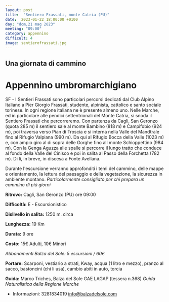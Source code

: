 ```yaml
---
layout: post
title:  "Sentiero Frassati, monte Catria (PU)"
date:  2023-01-22 18:00:00 +0100
day: "dom,21 mag 2023"
meeting: "09:00"
category: appennino 
difficult: 4
image: sentierofrassati.jpg
---
```


## Una giornata di cammino
# Appennino umbromarchigiano 

SF - I Sentieri Frassati sono particolari percorsi dedicati dal Club Alpino Italiano a Pier Giorgio Frassati, studente, alpinista, cattolico e santo sociale torinese. In ogni regione italiana ne è presente almeno uno.
Nelle Marche, ed in particolare alle pendici settentrionali del Monte Catria, si snoda il Sentiero Frassati che percorreremo.
Con partenza da Cagli, San Geronzo (quota 285 m) il sentiero sale al monte Bambino (818 m) e Campifobio (924 m), poi traversa verso Pian di Troscia e si interna nella Valle del Mandtrale fino al Rifugio Valpiana (990 m). Da qui al Rifugio Bocca della Valle (1023 m) e, con ampio giro al di sopra delle Gorghe fino all monte Schioppettino (984 m). Con la Genga Aguzza alle spalle si percorre il lungo tratto che conduce al fondo della Valle del Cinisco e poi in salita al Passo della Forchetta (782 m).
Di lì, in breve, in discesa a Fonte Avellana.

Durante l'escursione verranno approfonditi i temi del cammino, delle mappe e orientamento, la lettura del paesaggio e della vegetazione, la sicurezza in ambiente montano.
*Particolarmente consigliato per chi prepara un cammino di più giorni*


**Ritrovo:** Cagli, San Geronzo (PU) ore 09:00

**Difficoltà:** E - Escursionistico

**Dislivello in salita:** 1250 m. circa

**Lunghezza:** 19 Km

**Durata:** 9 ore

**Costo:** 15€ Adulti, 10€ Minori

*Abbonamenti Balza del Sole: 5 escursioni / 60€*

**Portare:** Scarponi, vestiario a strati, Kway, acqua (1 litro e mezzo), pranzo al sacco, bastoncini (chi li usa), cambio abiti in auto, torcia

**Guida:** Marco Triches, Balza del Sole GAE LAGAP (tessera n.368)
*Guida Naturalistica della Regione Marche*
+ Informazioni: 3281834019    info@balzadelsole.com
